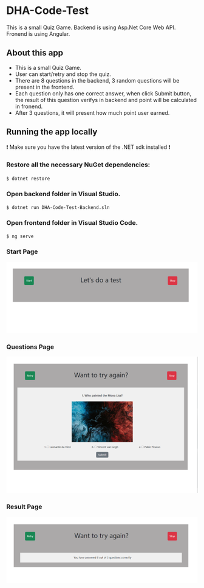 # DHA-Code-Test
This is a small Quiz Game. Backend is using Asp.Net Core Web API. Fronend is using Angular.

## About this app
- This is a small Quiz Game.
- User can start/retry and stop the quiz.
- There are 8 questions in the backend, 3 random questions will be present in the frontend.
- Each question only has one correct answer, when click Submit button, the result of this question verifys in backend and point will be calculated in fronend.
- After 3 questions, it will present how much point user earned.

## Running the app locally
❗ Make sure you have the latest version of the .NET sdk installed ❗
### Restore all the necessary NuGet dependencies:
`$ dotnet restore`


### Open backend folder in Visual Studio.
`$ dotnet run DHA-Code-Test-Backend.sln`

### Open frontend folder in Visual Studio Code.
`$ ng serve`

### Start Page
![start-question-screenshot](Screenshots/start-question.png) 


### Questions Page 
![question-in-proceess-screenshot](Screenshots/question-in-process.png) 

### Result Page 
![get-result-screenshot](Screenshots/get-result-questions.png) 




